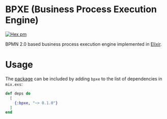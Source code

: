 # BPXE (Business Process Execution Engine)

[![Hex pm](http://img.shields.io/hexpm/v/bpxe.svg?style=flat)](https://hex.pm/packages/bpxe)

BPMN 2.0 based business process execution engine implemented in [Elixir](https://elixir-lang.org).

# Usage

The [package](https://hex.pm/packages/bpxe) can be included by adding `bpxe` to
the list of dependencies in `mix.exs`:

```elixir
def deps do
  [
    {:bpxe, "~> 0.1.0"}
  ]
end
```

